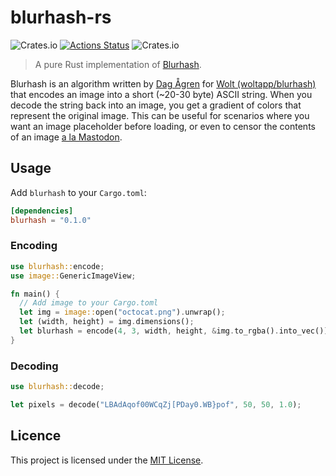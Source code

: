 # blurhash-rs

![Crates.io](https://img.shields.io/crates/v/blurhash.svg?logo=blurhash&style=flat-square)
[![Actions Status](https://wdp9fww0r9.execute-api.us-west-2.amazonaws.com/production/badge/Raincal/blurhash-rs?style=flat-square)](https://wdp9fww0r9.execute-api.us-west-2.amazonaws.com/production/results/Raincal/blurhash-rs)
![Crates.io](https://img.shields.io/crates/l/blurhash.svg?logo=blurhash&style=flat-square)

> A pure Rust implementation of [Blurhash](https://github.com/woltapp/blurhash).

Blurhash is an algorithm written by [Dag Ågren](https://github.com/DagAgren) for [Wolt (woltapp/blurhash)](https://github.com/woltapp/blurhash) that encodes an image into a short (~20-30 byte) ASCII string. When you decode the string back into an image, you get a gradient of colors that represent the original image. This can be useful for scenarios where you want an image placeholder before loading, or even to censor the contents of an image [a la Mastodon](https://blog.joinmastodon.org/2019/05/improving-support-for-adult-content-on-mastodon/).

## Usage

Add `blurhash` to your `Cargo.toml`:

```toml
[dependencies]
blurhash = "0.1.0"
```

### Encoding
```rust
use blurhash::encode;
use image::GenericImageView;

fn main() {
  // Add image to your Cargo.toml
  let img = image::open("octocat.png").unwrap();
  let (width, height) = img.dimensions();
  let blurhash = encode(4, 3, width, height, &img.to_rgba().into_vec());
}
```

### Decoding
```rust
use blurhash::decode;

let pixels = decode("LBAdAqof00WCqZj[PDay0.WB}pof", 50, 50, 1.0);
```

## Licence

This project is licensed under the [MIT License](LICENSE).
